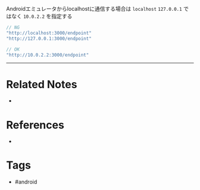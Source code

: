 Androidエミュレータからlocalhostに通信する場合は
`localhost` `127.0.0.1` ではなく
`10.0.2.2` を指定する
```dart
// NG
"http://localhost:3000/endpoint"
"http://127.0.0.1:3000/endpoint"

// OK	
"http://10.0.2.2:3000/endpoint"
```

---
# Related Notes
- 

# References
- 

# Tags
- #android 